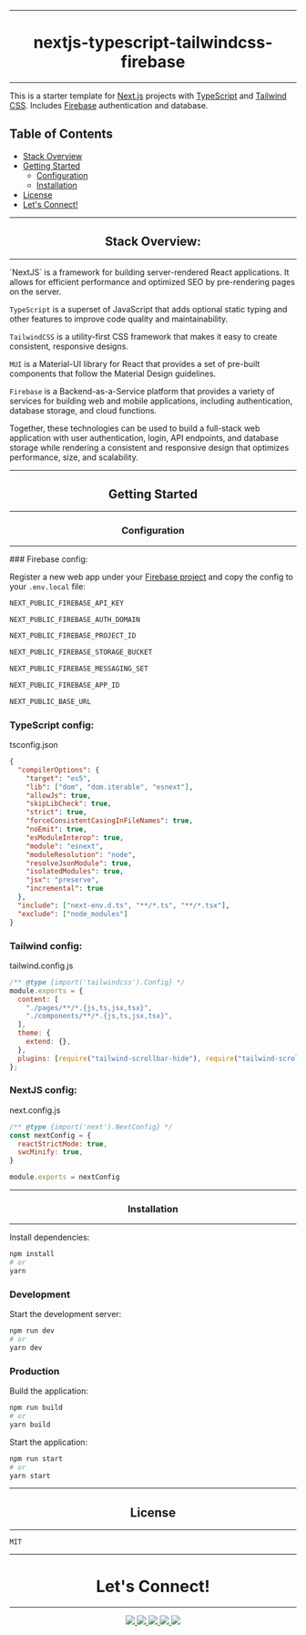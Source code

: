 <hr>
<h1 align="center">nextjs-typescript-tailwindcss-firebase</h1>
<hr>

This is a starter template for [Next.js](https://nextjs.org/) projects with [TypeScript](https://www.typescriptlang.org/) and [Tailwind CSS](https://tailwindcss.com/). Includes [Firebase](https://firebase.google.com/) authentication and database.

<h2>Table of Contents</h2>

- [Stack Overview](#so)
- [Getting Started](#gs)
  - [Configuration](#co)
  - [Installation](#in)
- [License](#li)
- [Let's Connect!](#lc)


<hr>
<h2 align="center" id="so">Stack Overview:</h2>
<hr>
`NextJS` is a framework for building server-rendered React applications. It allows for efficient performance and optimized SEO by pre-rendering pages on the server.

`TypeScript` is a superset of JavaScript that adds optional static typing and other features to improve code quality and maintainability.

`TailwindCSS` is a utility-first CSS framework that makes it easy to create consistent, responsive designs.

`MUI` is a Material-UI library for React that provides a set of pre-built components that follow the Material Design guidelines.

`Firebase` is a Backend-as-a-Service platform that provides a variety of services for building web and mobile applications, including authentication, database storage, and cloud functions.

Together, these technologies can be used to build a full-stack web application with user authentication, login, API endpoints, and database storage while rendering a consistent and responsive design that optimizes performance, size, and scalability.

<hr>
<h2 align="center" id="gs">Getting Started</h2>
<hr>
 
<h3 align="center" id="gs">Configuration</h3>
<hr>
### Firebase config:

Register a new web app under your [Firebase project](https://console.firebase.google.com/u/0/) and copy the config to your `.env.local` file:
```js
NEXT_PUBLIC_FIREBASE_API_KEY

NEXT_PUBLIC_FIREBASE_AUTH_DOMAIN

NEXT_PUBLIC_FIREBASE_PROJECT_ID

NEXT_PUBLIC_FIREBASE_STORAGE_BUCKET

NEXT_PUBLIC_FIREBASE_MESSAGING_SET

NEXT_PUBLIC_FIREBASE_APP_ID

NEXT_PUBLIC_BASE_URL
```

### TypeScript config:
tsconfig.json
```json
{
  "compilerOptions": {
    "target": "es5",
    "lib": ["dom", "dom.iterable", "esnext"],
    "allowJs": true,
    "skipLibCheck": true,
    "strict": true,
    "forceConsistentCasingInFileNames": true,
    "noEmit": true,
    "esModuleInterop": true,
    "module": "esnext",
    "moduleResolution": "node",
    "resolveJsonModule": true,
    "isolatedModules": true,
    "jsx": "preserve",
    "incremental": true
  },
  "include": ["next-env.d.ts", "**/*.ts", "**/*.tsx"],
  "exclude": ["node_modules"]
}
```

### Tailwind config:
tailwind.config.js
```js
/** @type {import('tailwindcss').Config} */
module.exports = {
  content: [
    "./pages/**/*.{js,ts,jsx,tsx}",
    "./components/**/*.{js,ts,jsx,tsx}",
  ],
  theme: {
    extend: {},
  },
  plugins: [require("tailwind-scrollbar-hide"), require("tailwind-scrollbar")],
};
```

### NextJS config:
next.config.js
```js
/** @type {import('next').NextConfig} */
const nextConfig = {
  reactStrictMode: true,
  swcMinify: true,
}

module.exports = nextConfig
```
<hr>
<h3 align="center" id="in">Installation</h3>
<hr>

Install dependencies:

```bash
npm install
# or
yarn
```

### Development

Start the development server:

```bash
npm run dev
# or
yarn dev
```

### Production

Build the application:

```bash
npm run build
# or
yarn build
```

Start the application:

```bash
npm run start
# or
yarn start
```
<hr>
<h2 align="center" id="li">License</h2>
<hr>

```
MIT
```

<hr>
<h1 align="center" id="lc">Let's Connect!</h1>
<hr>
<p align="center">
  <a href="https://jonchristie.net" target="_blank">
    <img src="https://img.shields.io/static/v1?label=|&message=SITE&color=4faeba&style=plastic&logo=react&logo-color=white"/>
  </a>
  <a href="https://www.linkedin.com/in/jonpchristie/" target="_blank">
    <img src="https://img.shields.io/static/v1?label=|&message=LINKED-IN&color=4faeba&style=plastic&logo=linkedin&logo-color=white"/>
  </a>
  <a href="https://twitter.com/jcircle9" target="_blank">
    <img src="https://img.shields.io/static/v1?label=|&message=TWITTER&color=4faeba&style=plastic&logo=twitter&logo-color=white"/>
  </a>
  <a href="https://angel.co/u/jon-christie-1" target="_blank">
      <img src="https://img.shields.io/static/v1?label=|&message=ANGEL-LIST&color=4faeba&style=plastic&logo=angellist&logo-color=white"/>
  </a>
  <a href="https://github.com/mathcodes/mathcodes.github.io/raw/sync/public/Jon_Christie_Resume_2023.pdf" target="_blank">
      <img src="https://img.shields.io/static/v1?label=|&message=RESUME&color=4faeba&style=plastic&logo=react&logo-color=white"/>
  </a>
</p>